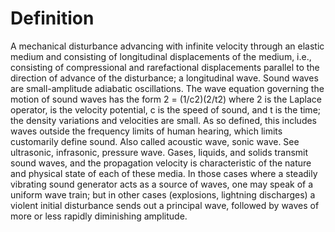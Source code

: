 # Definition

A mechanical disturbance advancing with infinite velocity through an
elastic medium and consisting of longitudinal displacements of the
medium, i.e., consisting of compressional and rarefactional
displacements parallel to the direction of advance of the disturbance; a
longitudinal wave. Sound waves are small-amplitude adiabatic
oscillations. The wave equation governing the motion of sound waves has
the form 2 = (1/c2)(2/t2) where 2 is the Laplace operator, is the
velocity potential, c is the speed of sound, and t is the time; the
density variations and velocities are small. As so defined, this
includes waves outside the frequency limits of human hearing, which
limits customarily define sound. Also called acoustic wave, sonic wave.
See ultrasonic, infrasonic, pressure wave. Gases, liquids, and solids
transmit sound waves, and the propagation velocity is characteristic of
the nature and physical state of each of these media. In those cases
where a steadily vibrating sound generator acts as a source of waves,
one may speak of a uniform wave train; but in other cases (explosions,
lightning discharges) a violent initial disturbance sends out a
principal wave, followed by waves of more or less rapidly diminishing
amplitude.

